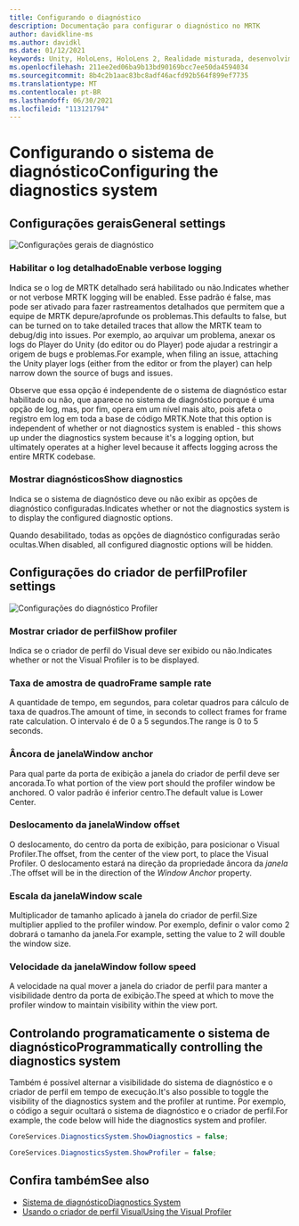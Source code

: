 ```yaml
---
title: Configurando o diagnóstico
description: Documentação para configurar o diagnóstico no MRTK
author: davidkline-ms
ms.author: davidkl
ms.date: 01/12/2021
keywords: Unity, HoloLens, HoloLens 2, Realidade misturada, desenvolvimento, MRTK,
ms.openlocfilehash: 211ee2ed06ba9b13bd90169bcc7ee50da4594034
ms.sourcegitcommit: 8b4c2b1aac83bc8adf46acfd92b564f899ef7735
ms.translationtype: MT
ms.contentlocale: pt-BR
ms.lasthandoff: 06/30/2021
ms.locfileid: "113121794"
---
```

# <a name="configuring-the-diagnostics-system"></a><span data-ttu-id="7b32c-104">Configurando o sistema de diagnóstico</span><span class="sxs-lookup"><span data-stu-id="7b32c-104">Configuring the diagnostics system</span></span>

## <a name="general-settings"></a><span data-ttu-id="7b32c-105">Configurações gerais</span><span class="sxs-lookup"><span data-stu-id="7b32c-105">General settings</span></span>

![Configurações gerais de diagnóstico](../images/diagnostics/DiagnosticsGeneralSettings.png)

### <a name="enable-verbose-logging"></a><span data-ttu-id="7b32c-107">Habilitar o log detalhado</span><span class="sxs-lookup"><span data-stu-id="7b32c-107">Enable verbose logging</span></span>

<span data-ttu-id="7b32c-108">Indica se o log de MRTK detalhado será habilitado ou não.</span><span class="sxs-lookup"><span data-stu-id="7b32c-108">Indicates whether or not verbose MRTK logging will be enabled.</span></span> <span data-ttu-id="7b32c-109">Esse padrão é false, mas pode ser ativado para fazer rastreamentos detalhados que permitem que a equipe de MRTK depure/aprofunde os problemas.</span><span class="sxs-lookup"><span data-stu-id="7b32c-109">This defaults to false, but can be turned on to take detailed traces that allow the MRTK team to debug/dig into issues.</span></span> <span data-ttu-id="7b32c-110">Por exemplo, ao arquivar um problema, anexar os logs do Player do Unity (do editor ou do Player) pode ajudar a restringir a origem de bugs e problemas.</span><span class="sxs-lookup"><span data-stu-id="7b32c-110">For example, when filing an issue, attaching the Unity player logs (either from the editor or from the player) can help narrow down the source of bugs and issues.</span></span>

<span data-ttu-id="7b32c-111">Observe que essa opção é independente de o sistema de diagnóstico estar habilitado ou não, que aparece no sistema de diagnóstico porque é uma opção de log, mas, por fim, opera em um nível mais alto, pois afeta o registro em log em toda a base de código MRTK.</span><span class="sxs-lookup"><span data-stu-id="7b32c-111">Note that this option is independent of whether or not diagnostics system is enabled - this shows up under the diagnostics system because it's a logging option, but ultimately operates at a higher level because it affects logging across the entire MRTK codebase.</span></span>

### <a name="show-diagnostics"></a><span data-ttu-id="7b32c-112">Mostrar diagnósticos</span><span class="sxs-lookup"><span data-stu-id="7b32c-112">Show diagnostics</span></span>

<span data-ttu-id="7b32c-113">Indica se o sistema de diagnóstico deve ou não exibir as opções de diagnóstico configuradas.</span><span class="sxs-lookup"><span data-stu-id="7b32c-113">Indicates whether or not the diagnostics system is to display the configured diagnostic options.</span></span>

<span data-ttu-id="7b32c-114">Quando desabilitado, todas as opções de diagnóstico configuradas serão ocultas.</span><span class="sxs-lookup"><span data-stu-id="7b32c-114">When disabled, all configured diagnostic options will be hidden.</span></span>

## <a name="profiler-settings"></a><span data-ttu-id="7b32c-115">Configurações do criador de perfil</span><span class="sxs-lookup"><span data-stu-id="7b32c-115">Profiler settings</span></span>

![Configurações do diagnóstico Profiler](../images/diagnostics/DiagnosticsProfilerSettings.png)

### <a name="show-profiler"></a><span data-ttu-id="7b32c-117">Mostrar criador de perfil</span><span class="sxs-lookup"><span data-stu-id="7b32c-117">Show profiler</span></span>

<span data-ttu-id="7b32c-118">Indica se o criador de perfil do Visual deve ser exibido ou não.</span><span class="sxs-lookup"><span data-stu-id="7b32c-118">Indicates whether or not the Visual Profiler is to be displayed.</span></span>

### <a name="frame-sample-rate"></a><span data-ttu-id="7b32c-119">Taxa de amostra de quadro</span><span class="sxs-lookup"><span data-stu-id="7b32c-119">Frame sample rate</span></span>

<span data-ttu-id="7b32c-120">A quantidade de tempo, em segundos, para coletar quadros para cálculo de taxa de quadros.</span><span class="sxs-lookup"><span data-stu-id="7b32c-120">The amount of time, in seconds to collect frames for frame rate calculation.</span></span> <span data-ttu-id="7b32c-121">O intervalo é de 0 a 5 segundos.</span><span class="sxs-lookup"><span data-stu-id="7b32c-121">The range is 0 to 5 seconds.</span></span>

### <a name="window-anchor"></a><span data-ttu-id="7b32c-122">Âncora de janela</span><span class="sxs-lookup"><span data-stu-id="7b32c-122">Window anchor</span></span>

<span data-ttu-id="7b32c-123">Para qual parte da porta de exibição a janela do criador de perfil deve ser ancorada.</span><span class="sxs-lookup"><span data-stu-id="7b32c-123">To what portion of the view port should the profiler window be anchored.</span></span> <span data-ttu-id="7b32c-124">O valor padrão é inferior centro.</span><span class="sxs-lookup"><span data-stu-id="7b32c-124">The default value is Lower Center.</span></span>

### <a name="window-offset"></a><span data-ttu-id="7b32c-125">Deslocamento da janela</span><span class="sxs-lookup"><span data-stu-id="7b32c-125">Window offset</span></span>

<span data-ttu-id="7b32c-126">O deslocamento, do centro da porta de exibição, para posicionar o Visual Profiler.</span><span class="sxs-lookup"><span data-stu-id="7b32c-126">The offset, from the center of the view port, to place the Visual Profiler.</span></span> <span data-ttu-id="7b32c-127">O deslocamento estará na direção da propriedade âncora da *janela* .</span><span class="sxs-lookup"><span data-stu-id="7b32c-127">The offset will be in the direction of the *Window Anchor* property.</span></span>

### <a name="window-scale"></a><span data-ttu-id="7b32c-128">Escala da janela</span><span class="sxs-lookup"><span data-stu-id="7b32c-128">Window scale</span></span>

<span data-ttu-id="7b32c-129">Multiplicador de tamanho aplicado à janela do criador de perfil.</span><span class="sxs-lookup"><span data-stu-id="7b32c-129">Size multiplier applied to the profiler window.</span></span> <span data-ttu-id="7b32c-130">Por exemplo, definir o valor como 2 dobrará o tamanho da janela.</span><span class="sxs-lookup"><span data-stu-id="7b32c-130">For example, setting the value to 2 will double the window size.</span></span>

### <a name="window-follow-speed"></a><span data-ttu-id="7b32c-131">Velocidade da janela</span><span class="sxs-lookup"><span data-stu-id="7b32c-131">Window follow speed</span></span>

<span data-ttu-id="7b32c-132">A velocidade na qual mover a janela do criador de perfil para manter a visibilidade dentro da porta de exibição.</span><span class="sxs-lookup"><span data-stu-id="7b32c-132">The speed at which to move the profiler window to maintain visibility within the view port.</span></span>

## <a name="programmatically-controlling-the-diagnostics-system"></a><span data-ttu-id="7b32c-133">Controlando programaticamente o sistema de diagnóstico</span><span class="sxs-lookup"><span data-stu-id="7b32c-133">Programmatically controlling the diagnostics system</span></span>

<span data-ttu-id="7b32c-134">Também é possível alternar a visibilidade do sistema de diagnóstico e o criador de perfil em tempo de execução.</span><span class="sxs-lookup"><span data-stu-id="7b32c-134">It's also possible to toggle the visibility of the diagnostics system and the profiler at runtime.</span></span> <span data-ttu-id="7b32c-135">Por exemplo, o código a seguir ocultará o sistema de diagnóstico e o criador de perfil.</span><span class="sxs-lookup"><span data-stu-id="7b32c-135">For example, the code below will hide the diagnostics system and profiler.</span></span>

```c#
CoreServices.DiagnosticsSystem.ShowDiagnostics = false;

CoreServices.DiagnosticsSystem.ShowProfiler = false;
```

## <a name="see-also"></a><span data-ttu-id="7b32c-136">Confira também</span><span class="sxs-lookup"><span data-stu-id="7b32c-136">See also</span></span>

- [<span data-ttu-id="7b32c-137">Sistema de diagnóstico</span><span class="sxs-lookup"><span data-stu-id="7b32c-137">Diagnostics System</span></span>](diagnostics-system-getting-started.md)
- [<span data-ttu-id="7b32c-138">Usando o criador de perfil Visual</span><span class="sxs-lookup"><span data-stu-id="7b32c-138">Using the Visual Profiler</span></span>](using-visual-profiler.md)
